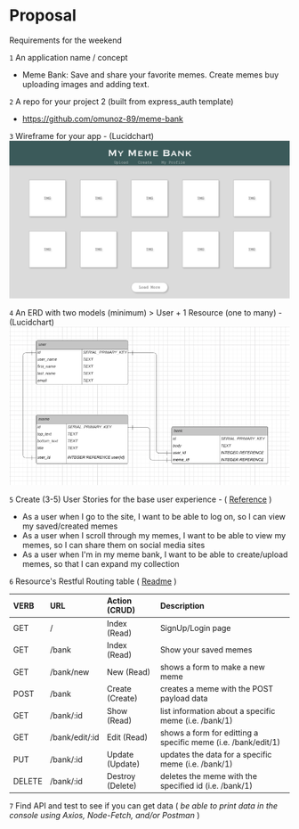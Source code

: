 # Proposal
Requirements for the weekend

`1` An application name / concept 
- Meme Bank: Save and share your favorite memes. Create memes buy uploading images and adding text.

`2` A repo for your project 2 (built from express_auth template)
- https://github.com/omunoz-89/meme-bank

`3` Wireframe for your app - (Lucidchart)
![MemeBank](images/readme/MemeBank.png)

`4` An ERD with two models (minimum) > User + 1 Resource (one to many) - (Lucidchart)
![MemeBank](images/readme/ERD.png)

`5` Create (3-5) User Stories for the base user experience - ( [Reference](https://revelry.co/resources/development/user-stories-that-dont-suck/) )
- As a user when I go to the site, I want to be able to log on, so I can view my saved/created memes
- As a user when I scroll through my memes, I want to be able to view my memes, so I can share them on social media sites
- As a user when I'm in my meme bank, I want to be able to create/upload memes, so that I can expand my collection

`6` Resource's Restful Routing table ( [Readme](https://romebell.gitbook.io/sei-412/node-express/00readme-1/01intro-to-express/00readme#restful-routing) )

| VERB | URL | Action \(CRUD\) | Description |
| :--- | :--- | :--- | :--- |
| GET | / | Index \(Read\) | SignUp/Login page |
| GET | /bank | Index \(Read\) | Show your saved memes |
| GET | /bank/new | New \(Read\) | shows a form to make a new meme |
| POST | /bank | Create \(Create\) | creates a meme with the POST payload data |
| GET | /bank/:id | Show \(Read\) | list information about a specific meme \(i.e. /bank/1\) |
| GET | /bank/edit/:id | Edit \(Read\) | shows a form for editting a specific meme \(i.e. /bank/edit/1\) |
| PUT | /bank/:id | Update \(Update\) | updates the data for a specific meme \(i.e. /bank/1\) |
| DELETE | /bank/:id | Destroy \(Delete\) | deletes the meme with the specified id \(i.e. /bank/1\) |

`7` Find API and test to see if you can get data ( *be able to print data in the console using Axios, Node-Fetch, and/or Postman* )